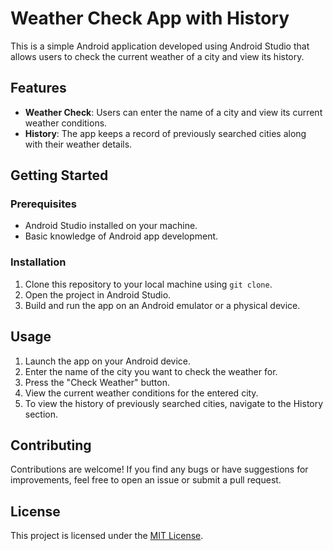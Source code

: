 # Weather Check App with History

This is a simple Android application developed using Android Studio that allows users to check the current weather of a city and view its history.

## Features

- **Weather Check**: Users can enter the name of a city and view its current weather conditions.
- **History**: The app keeps a record of previously searched cities along with their weather details.

## Getting Started

### Prerequisites

- Android Studio installed on your machine.
- Basic knowledge of Android app development.

### Installation

1. Clone this repository to your local machine using `git clone`.
2. Open the project in Android Studio.
3. Build and run the app on an Android emulator or a physical device.

## Usage

1. Launch the app on your Android device.
2. Enter the name of the city you want to check the weather for.
3. Press the "Check Weather" button.
4. View the current weather conditions for the entered city.
5. To view the history of previously searched cities, navigate to the History section.

## Contributing

Contributions are welcome! If you find any bugs or have suggestions for improvements, feel free to open an issue or submit a pull request.

## License

This project is licensed under the [MIT License](LICENSE).